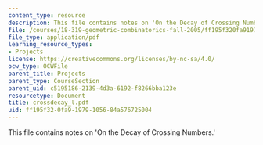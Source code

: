 ```yaml
---
content_type: resource
description: This file contains notes on 'On the Decay of Crossing Numbers.'
file: /courses/18-319-geometric-combinatorics-fall-2005/ff195f320fa91979105684a576725004_crossdecay_l.pdf
file_type: application/pdf
learning_resource_types:
- Projects
license: https://creativecommons.org/licenses/by-nc-sa/4.0/
ocw_type: OCWFile
parent_title: Projects
parent_type: CourseSection
parent_uid: c5195186-2139-4d3a-6192-f8266bba123e
resourcetype: Document
title: crossdecay_l.pdf
uid: ff195f32-0fa9-1979-1056-84a576725004
---
```

This file contains notes on 'On the Decay of Crossing Numbers.'
